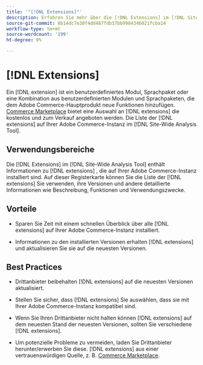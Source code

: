 ```yaml
---
title: '"[!DNL Extensions]"'
description: Erfahren Sie mehr über die [!DNL Extensions] im [!DNL Site-Wide Analysis Tool], wann sie verwendet werden sollte, deren Vorteile und Best Practices.
source-git-commit: 8b14dc7e30f4dd487fdb37bb9984346021fcba14
workflow-type: tm+mt
source-wordcount: '199'
ht-degree: 0%

---
```


# [!DNL Extensions]

Ein [!DNL extension] ist ein benutzerdefiniertes Modul, Sprachpaket oder eine Kombination aus benutzerdefinierten Modulen und Sprachpaketen, die dem Adobe Commerce-Hauptprodukt neue Funktionen hinzufügen. [Commerce Marketplace](https://marketplace.magento.com/extensions.html) bietet eine Auswahl an [!DNL extensions] die kostenlos und zum Verkauf angeboten werden. Die Liste der [!DNL extensions] auf Ihrer Adobe Commerce-Instanz im [!DNL Site-Wide Analysis Tool].

## Verwendungsbereiche

Die [!DNL Extensions] im [!DNL Site-Wide Analysis Tool] enthält Informationen zu [!DNL extensions] , die auf Ihrer Adobe Commerce-Instanz installiert sind. Auf dieser Registerkarte können Sie die Liste der [!DNL extensions] Sie verwenden, ihre Versionen und andere detaillierte Informationen wie Beschreibung, Funktionen und Verwendungszwecke.

## Vorteile

* Sparen Sie Zeit mit einem schnellen Überblick über alle [!DNL extensions] auf Ihrer Adobe Commerce-Instanz installiert.

* Informationen zu den installierten Versionen erhalten [!DNL extensions] und aktualisieren Sie sie auf die neuesten Versionen.

## Best Practices

* Drittanbieter beibehalten [!DNL extensions] auf die neuesten Versionen aktualisiert.

* Stellen Sie sicher, dass [!DNL extensions] Sie auswählen, dass sie mit Ihrer Adobe Commerce-Instanz kompatibel sind.

* Wenn Sie Ihren Drittanbieter nicht halten können [!DNL extensions] auf dem neuesten Stand der neuesten Versionen, sollten Sie verschiedene [!DNL extensions].

* Um potenzielle Probleme zu vermeiden, laden Sie Drittanbieter herunter/erwerben Sie diese. [!DNL extensions] aus einer vertrauenswürdigen Quelle, z. B. [Commerce Marketplace](https://marketplace.magento.com/extensions.html).

